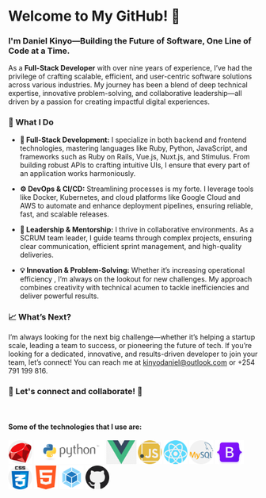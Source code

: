 # Welcome to My GitHub! 👋

### I'm Daniel Kinyo—Building the Future of Software, One Line of Code at a Time.

As a **Full-Stack Developer** with over nine years of experience, I’ve had the privilege of crafting scalable, efficient, and user-centric software solutions across various industries. My journey has been a blend of deep technical expertise, innovative problem-solving, and collaborative leadership—all driven by a passion for creating impactful digital experiences.

### 🚀 What I Do

- **🔧 Full-Stack Development:** I specialize in both backend and frontend technologies, mastering languages like Ruby, Python, JavaScript, and frameworks such as Ruby on Rails, Vue.js, Nuxt.js, and Stimulus. From building robust APIs to crafting intuitive UIs, I ensure that every part of an application works harmoniously.

- **⚙️ DevOps & CI/CD:** Streamlining processes is my forte. I leverage tools like Docker, Kubernetes, and cloud platforms like Google Cloud and AWS to automate and enhance deployment pipelines, ensuring reliable, fast, and scalable releases.

- **👥 Leadership & Mentorship:** I thrive in collaborative environments. As a SCRUM team leader, I guide teams through complex projects, ensuring clear communication, efficient sprint management, and high-quality deliveries.

- **💡 Innovation & Problem-Solving:** Whether it’s increasing operational efficiency , I’m always on the lookout for new challenges. My approach combines creativity with technical acumen to tackle inefficiencies and deliver powerful results.

### 📈 What’s Next?

I’m always looking for the next big challenge—whether it’s helping a startup scale, leading a team to success, or pioneering the future of tech. If you’re looking for a dedicated, innovative, and results-driven developer to join your team, let’s connect! You can reach me at kinyodaniel@outlook.com or +254 791 199 816.

### 🔗 Let's connect and collaborate! 🚀
<!--
- [LinkedIn](https://www.linkedin.com/in/yourprofile)
- [Portfolio](https://yourportfolio.com)
- [Twitter](https://twitter.com/yourhandle)


<p>
With over nine years of experience as a full-stack developer, I bring a wealth of expertise in both backend and frontend technologies. My journey has been marked by delivering scalable and user-friendly applications, always with a focus on quality and innovation.

What I Bring to the Table:

Technical Mastery: Proficient in Ruby, Ruby on Rails, Python, JavaScript, and modern frameworks like Vue.js, Nuxt.js, and Stimulus, ReactJS. I've built robust systems from the ground up.

DevOps & CI/CD: Experienced with Heroku, Docker, Kubernetes, and cloud platforms like Google Cloud and AWS. My work has streamlined deployment processes, improving system reliability and reducing deployment times.

Leadership & Collaboration: As a SCRUM manager, I've consistently enhanced project management efficiency and delivery. 

Innovation & Problem Solving: Identifying inefficiencies and crafting innovative solutions is a key strength I bring to every project.

Let's connect and collaborate! 🚀
</p>
-->
 
<br>

<h4>Some of the technologies that I use are: </h4>
<p float="left">
  <img src="ruby.png" height="48px">
  <img src="python-logo-master-v3-TM.png" height="48px">
  <img src="vuejs.png" height="48px"> 
  <img src="javascript.png" height="48px">
  <img src="react.png" height="48px">
  <img src="mysql.png" height="48px">
  <img src="bootstrap5.png" height="48px">          
  <img src="css.png" height="48px">   
  <img src="html-5.png" height="48px">
  <img src="webpack.svg" height="48px">    
  <img src="github.png" height="48px">
</p>

